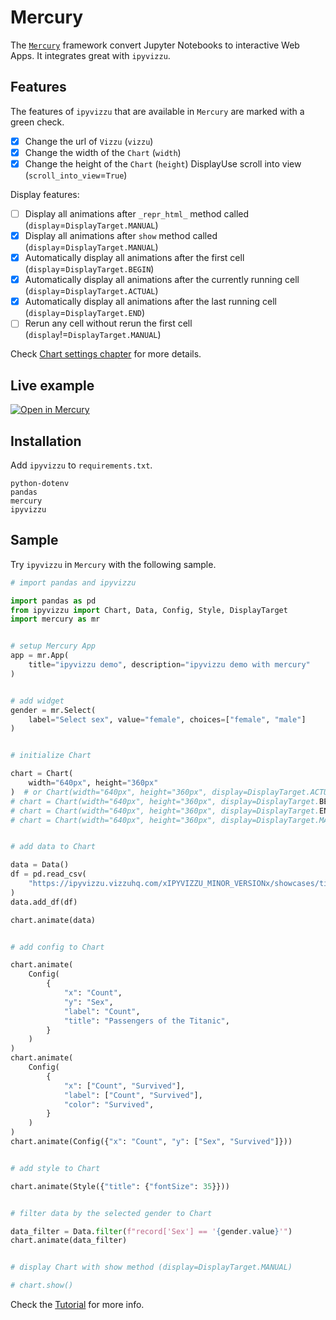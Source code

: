 # Mercury

The [`Mercury`](https://github.com/mljar/mercury) framework convert Jupyter
Notebooks to interactive Web Apps. It integrates great with `ipyvizzu`.

## Features

The features of `ipyvizzu` that are available in `Mercury` are marked with a
green check.

- [x]  Change the url of `Vizzu` (`vizzu`)
- [x]  Change the width of the `Chart` (`width`)
- [x]  Change the height of the `Chart` (`height`) DisplayUse scroll into view
  (`scroll_into_view`=`True`)

Display features:

- [ ]  Display all animations after `_repr_html_` method called
  (`display`=`DisplayTarget.MANUAL`)
- [x]  Display all animations after `show` method called
  (`display`=`DisplayTarget.MANUAL`)
- [x]  Automatically display all animations after the first cell
  (`display`=`DisplayTarget.BEGIN`)
- [x]  Automatically display all animations after the currently running cell
  (`display`=`DisplayTarget.ACTUAL`)
- [x]  Automatically display all animations after the last running cell
  (`display`=`DisplayTarget.END`)
- [ ]  Rerun any cell without rerun the first cell
  (`display`!=`DisplayTarget.MANUAL`)

Check [Chart settings chapter](../../tutorial/chart_settings.md) for more
details.

## Live example

[![Open in Mercury](https://raw.githubusercontent.com/mljar/mercury/main/docs/media/open_in_mercury.svg)](https://veghdev-ipyvizzu-demo.hf.space/app/ipyvizzu_demo)

## Installation

Add `ipyvizzu` to `requirements.txt`.

```
python-dotenv
pandas
mercury
ipyvizzu
```

## Sample

Try `ipyvizzu` in `Mercury` with the following sample.

```python
# import pandas and ipyvizzu

import pandas as pd
from ipyvizzu import Chart, Data, Config, Style, DisplayTarget
import mercury as mr


# setup Mercury App
app = mr.App(
    title="ipyvizzu demo", description="ipyvizzu demo with mercury"
)


# add widget
gender = mr.Select(
    label="Select sex", value="female", choices=["female", "male"]
)


# initialize Chart

chart = Chart(
    width="640px", height="360px"
)  # or Chart(width="640px", height="360px", display=DisplayTarget.ACTUAL)
# chart = Chart(width="640px", height="360px", display=DisplayTarget.BEGIN)
# chart = Chart(width="640px", height="360px", display=DisplayTarget.END)
# chart = Chart(width="640px", height="360px", display=DisplayTarget.MANUAL)


# add data to Chart

data = Data()
df = pd.read_csv(
    "https://ipyvizzu.vizzuhq.com/xIPYVIZZU_MINOR_VERSIONx/showcases/titanic/titanic.csv"
)
data.add_df(df)

chart.animate(data)


# add config to Chart

chart.animate(
    Config(
        {
            "x": "Count",
            "y": "Sex",
            "label": "Count",
            "title": "Passengers of the Titanic",
        }
    )
)
chart.animate(
    Config(
        {
            "x": ["Count", "Survived"],
            "label": ["Count", "Survived"],
            "color": "Survived",
        }
    )
)
chart.animate(Config({"x": "Count", "y": ["Sex", "Survived"]}))


# add style to Chart

chart.animate(Style({"title": {"fontSize": 35}}))


# filter data by the selected gender to Chart

data_filter = Data.filter(f"record['Sex'] == '{gender.value}'")
chart.animate(data_filter)


# display Chart with show method (display=DisplayTarget.MANUAL)

# chart.show()
```

Check the [Tutorial](../../tutorial/index.md) for more info.
